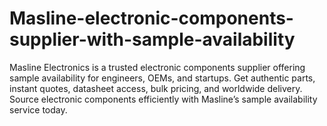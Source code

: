# Masline-electronic-components-supplier-with-sample-availability
Masline Electronics is a trusted electronic components supplier offering sample availability for engineers, OEMs, and startups. Get authentic parts, instant quotes, datasheet access, bulk pricing, and worldwide delivery. Source electronic components efficiently with Masline’s sample availability service today.
